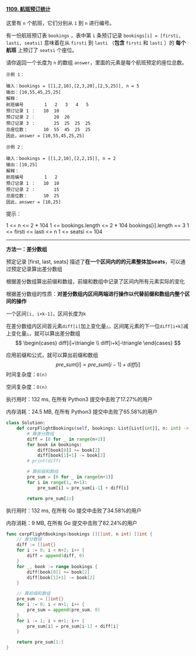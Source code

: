 #### [1109. 航班预订统计](https://leetcode-cn.com/problems/corporate-flight-bookings/)

这里有 `n` 个航班，它们分别从 `1` 到 `n` 进行编号。

有一份航班预订表 `bookings` ，表中第 `i` 条预订记录 `bookings[i] = [firsti, lasti, seatsi]` 意味着在从 `firsti` 到 `lasti` （**包含** `firsti` 和 `lasti` ）的 **每个航班** 上预订了 `seatsi` 个座位。

请你返回一个长度为 `n` 的数组 `answer`，里面的元素是每个航班预定的座位总数。

```
示例 1：

输入：bookings = [[1,2,10],[2,3,20],[2,5,25]], n = 5
输出：[10,55,45,25,25]
解释：
航班编号        1   2   3   4   5
预订记录 1 ：   10  10
预订记录 2 ：       20  20
预订记录 3 ：       25  25  25  25
总座位数：      10  55  45  25  25
因此，answer = [10,55,45,25,25]

示例 2：

输入：bookings = [[1,2,10],[2,2,15]], n = 2
输出：[10,25]
解释：
航班编号        1   2
预订记录 1 ：   10  10
预订记录 2 ：       15
总座位数：      10  25
因此，answer = [10,25]
```

提示：

1 <= n <= 2 * 104
1 <= bookings.length <= 2 * 104
bookings[i].length == 3
1 <= firsti <= lasti <= n
1 <= seatsi <= 104

---

**方法一：差分数组**

预定记录 [first, last, seats] 描述了**在一个区间内的的元素整体加seats**，可以通过预定记录算出差分数组

根据差分数组算出前缀和数组，前缀和数组中记录了区间内所有元素实际的变化



根据差分数组的性质：**对差分数组内区间两端进行操作以代替前缀和数组内整个区间的操作**

一个区间`[i, i+k-1]`，区间长度为`k`

在差分数组内区间首元素`diff[i]`加上变化量`△`，区间尾元素的下一位`diff[i+k]`减上变化量`△`，就可以算出差分数组
$$
\begin{cases} diff[i]+\triangle \\ 
diff[i+k]-\triangle 
\end{cases}
$$

应用前缀和公式，就可以算出前缀和数组
$$
pre\_sum[i] = pre\_sum[i-1]+diff[i]
$$
时间复杂度：`O(n)`

空间复杂度：`O(n)`

执行用时：132 ms, 在所有 Python3 提交中击败了17.27%的用户

内存消耗：24.5 MB, 在所有 Python3 提交中击败了65.58%的用户

```python
class Solution:
    def corpFlightBookings(self, bookings: List[List[int]], n: int) -> List[int]:
        # 算差分数组
        diff = [0 for _ in range(n+2)]
        for book in bookings:
            diff[book[0]] += book[2]
            diff[book[1]+1] -= book[2]
        # print(diff)

        # 算前缀和数组
        pre_sum = [0 for _ in range(n+1)]
        for i in range(1, n+1):
            pre_sum[i] = pre_sum[i-1] + diff[i]

        return pre_sum[1:]
```

执行用时：132 ms, 在所有 Go 提交中击败了34.58%的用户

内存消耗：9 MB, 在所有 Go 提交中击败了82.24%的用户

```go
func corpFlightBookings(bookings [][]int, n int) []int {
	// 差分数组
	diff := []int{}
	for i := 0; i < n+2; i++ {
		diff = append(diff, 0)
	}
	for _, book := range bookings {
		diff[book[0]] += book[2]
		diff[book[1]+1] -= book[2]
	}

	// 算前缀和数组
	pre_sum := []int{}
	for i := 0; i < n+1; i++ {
		pre_sum = append(pre_sum, 0)
	}
	for i := 1; i < n+1; i++ {
		pre_sum[i] = pre_sum[i-1] + diff[i]
	}

	return pre_sum[1:]
}
```

